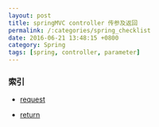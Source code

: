 ```yaml
---
layout: post
title: springMVC controller 传参及返回
permalink: /:categories/spring_checklist
date: 2016-06-21 13:48:15 +0800
category: Spring
tags: [spring, controller, parameter]
---
```


### 索引

* [request](http://haohaoxuexi.iteye.com/blog/1753271)

* [return](http://www.360doc.com/content/14/0309/19/834950_359081989.shtml)
